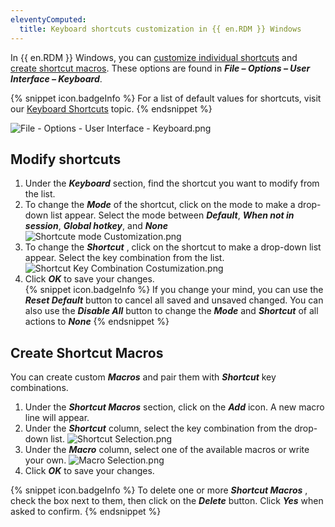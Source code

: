 ```yaml
---
eleventyComputed:
  title: Keyboard shortcuts customization in {{ en.RDM }} Windows
---
```

In {{ en.RDM }} Windows, you can [customize individual shortcuts](#modify) and [create shortcut macros](#create). These options are found in ***File – Options – User Interface – Keyboard***.

{% snippet icon.badgeInfo %}
For a list of default values for shortcuts, visit our [Keyboard Shortcuts](/rdm/windows/support-resources/keyboard-shortcuts/) topic.
{% endsnippet %}

![File - Options - User Interface - Keyboard.png](https://webdevolutions.azureedge.net/docs/en/kb/KB2093.png)

## Modify shortcuts
<a name="modify"></a>

1. Under the ***Keyboard*** section, find the shortcut you want to modify from the list.
1. To change the ***Mode*** of the shortcut, click on the mode to make a drop-down list appear. Select the mode between ***Default***, ***When not in session***, ***Global hotkey***, and ***None***
![Shortcute mode Customization.png](https://webdevolutions.azureedge.net/docs/en/kb/KB2096.png)
1. To change the ***Shortcut*** , click on the shortcut to make a drop-down list appear. Select the key combination from the list.  
![Shortcut Key Combination Costumization.png](https://webdevolutions.azureedge.net/docs/en/kb/KB2097.png)
1. Click ***OK*** to save your changes.  
{% snippet icon.badgeInfo %}
If you change your mind, you can use the ***Reset Default*** button to cancel all saved and unsaved changed. You can also use the ***Disable All*** button to change the ***Mode*** and ***Shortcut*** of all actions to ***None***
{% endsnippet %}

## Create Shortcut Macros
<a name="create"></a>

You can create custom ***Macros*** and pair them with ***Shortcut*** key combinations.

1. Under the ***Shortcut Macros*** section, click on the ***Add*** icon. A new macro line will appear.
1. Under the ***Shortcut*** column, select the key combination from the drop-down list.
![Shortcut Selection.png](https://webdevolutions.azureedge.net/docs/en/kb/KB2099.png)
1. Under the ***Macro*** column, select one of the available macros or write your own.
![Macro Selection.png](https://webdevolutions.azureedge.net/docs/en/kb/KB2100.png)
1. Click ***OK*** to save your changes. 

{% snippet icon.badgeInfo %}
To delete one or more ***Shortcut Macros*** , check the box next to them, then click on the ***Delete*** button. Click ***Yes*** when asked to confirm.
{% endsnippet %}
